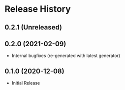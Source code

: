 # Release History

## 0.2.1 (Unreleased)


## 0.2.0 (2021-02-09)

* Internal bugfixes (re-generated with latest generator)

## 0.1.0 (2020-12-08)

* Initial Release
